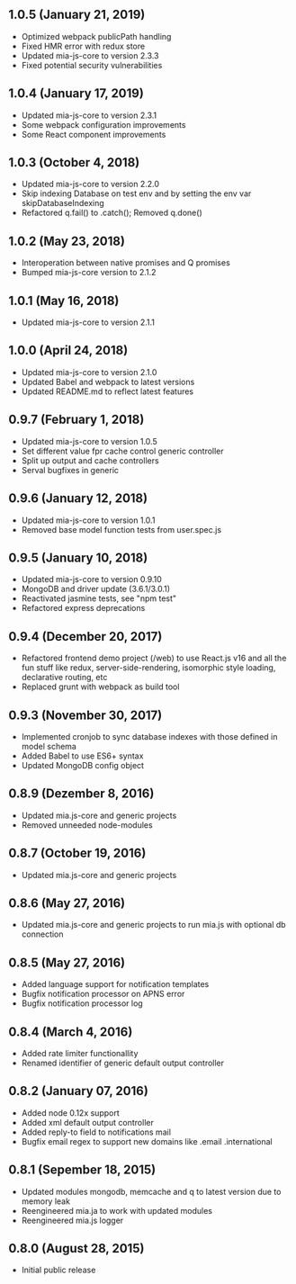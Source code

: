 ## 1.0.5 (January 21, 2019)
* Optimized webpack publicPath handling
* Fixed HMR error with redux store
* Updated mia-js-core to version 2.3.3
* Fixed potential security vulnerabilities

## 1.0.4 (January 17, 2019)
* Updated mia-js-core to version 2.3.1
* Some webpack configuration improvements
* Some React component improvements

## 1.0.3 (October 4, 2018)
* Updated mia-js-core to version 2.2.0
* Skip indexing Database on test env and by setting the env var skipDatabaseIndexing
* Refactored q.fail() to .catch(); Removed q.done()

## 1.0.2 (May 23, 2018)
* Interoperation between native promises and Q promises
* Bumped mia-js-core version to 2.1.2

## 1.0.1 (May 16, 2018)
* Updated mia-js-core to version 2.1.1

## 1.0.0 (April 24, 2018)
* Updated mia-js-core to version 2.1.0
* Updated Babel and webpack to latest versions
* Updated README.md to reflect latest features

## 0.9.7 (February 1, 2018)

* Updated mia-js-core to version 1.0.5
* Set different value fpr cache control generic controller
* Split up output and cache controllers
* Serval bugfixes in generic

## 0.9.6 (January 12, 2018)

* Updated mia-js-core to version 1.0.1
* Removed base model function tests from user.spec.js

## 0.9.5 (January 10, 2018)

* Updated mia-js-core to version 0.9.10
* MongoDB and driver update (3.6.1/3.0.1)
* Reactivated jasmine tests, see "npm test"
* Refactored express deprecations

## 0.9.4 (December 20, 2017)

* Refactored frontend demo project (/web) to use React.js v16 and all the fun stuff like redux, server-side-rendering, isomorphic style loading, declarative routing, etc
* Replaced grunt with webpack as build tool

## 0.9.3 (November 30, 2017)

* Implemented cronjob to sync database indexes with those defined in model schema
* Added Babel to use ES6+ syntax
* Updated MongoDB config object

## 0.8.9 (Dezember 8, 2016)

* Updated mia.js-core and generic projects
* Removed unneeded node-modules

## 0.8.7 (October 19, 2016)

* Updated mia.js-core and generic projects


## 0.8.6 (May 27, 2016)

* Updated mia.js-core and generic projects to run mia.js with optional db connection

## 0.8.5 (May 27, 2016)

* Added language support for notification templates
* Bugfix notification processor on APNS error
* Bugfix notification processor log


## 0.8.4 (March 4, 2016)

* Added rate limiter functionallity
* Renamed identifier of generic default output controller
 
## 0.8.2 (January 07, 2016)

* Added node 0.12x support
* Added xml default output controller
* Added reply-to field to notifications mail
* Bugfix email regex to support new domains like .email .international

## 0.8.1 (Sepember 18, 2015)

* Updated modules mongodb, memcache and q to latest version due to memory leak
* Reengineered mia.ja to work with updated modules
* Reengineered mia.js logger

## 0.8.0 (August 28, 2015)

* Initial public release
